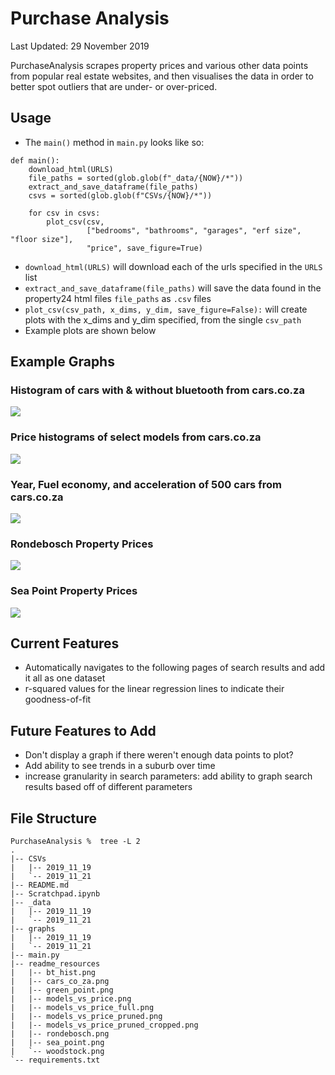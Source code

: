 # Purchase Analysis

Last Updated: 29 November 2019

PurchaseAnalysis scrapes property prices and various other data points from 
popular real estate websites, and then visualises the data in order to better 
spot outliers that are under- or over-priced.

## Usage

* The `main()` method in `main.py` looks like so:
```
def main():
    download_html(URLS)
    file_paths = sorted(glob.glob(f"_data/{NOW}/*"))
    extract_and_save_dataframe(file_paths)
    csvs = sorted(glob.glob(f"CSVs/{NOW}/*"))

    for csv in csvs:
        plot_csv(csv,
                 ["bedrooms", "bathrooms", "garages", "erf size", "floor size"],
                 "price", save_figure=True)
```

* `download_html(URLS)` will download each of the urls specified in the `URLS` list
* `extract_and_save_dataframe(file_paths)` will save the data found in the property24 html files `file_paths` as `.csv` files
* `plot_csv(csv_path, x_dims, y_dim, save_figure=False):` will create plots with the x_dims and y_dim specified, from the single `csv_path`
* Example plots are shown below

## Example Graphs

### Histogram of cars with & without bluetooth from cars.co.za
![](readme_resources/bt_hist.png)

### Price histograms of select models from cars.co.za 
![](readme_resources/models_vs_price_pruned_cropped.png)

### Year, Fuel economy, and acceleration of 500 cars from cars.co.za
![](readme_resources/cars_co_za.png)

### Rondebosch Property Prices
![](readme_resources/rondebosch.png)

### Sea Point Property Prices
![](readme_resources/sea_point.png)


## Current Features

* Automatically navigates to the following pages of search results and add it all as one dataset
* r-squared values for the linear regression lines to indicate their goodness-of-fit

## Future Features to Add

* Don't display a graph if there weren't enough data points to plot?
* Add ability to see trends in a suburb over time
* increase granularity in search parameters: add ability to graph search results based 
off of different parameters

## File Structure
```
PurchaseAnalysis %  tree -L 2
.
|-- CSVs
|   |-- 2019_11_19
|   `-- 2019_11_21
|-- README.md
|-- Scratchpad.ipynb
|-- _data
|   |-- 2019_11_19
|   `-- 2019_11_21
|-- graphs
|   |-- 2019_11_19
|   `-- 2019_11_21
|-- main.py
|-- readme_resources
|   |-- bt_hist.png
|   |-- cars_co_za.png
|   |-- green_point.png
|   |-- models_vs_price.png
|   |-- models_vs_price_full.png
|   |-- models_vs_price_pruned.png
|   |-- models_vs_price_pruned_cropped.png
|   |-- rondebosch.png
|   |-- sea_point.png
|   `-- woodstock.png
`-- requirements.txt
```
